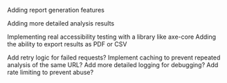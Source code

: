 
Adding report generation features


Adding more detailed analysis results


Implementing real accessibility testing with a library like axe-core
Adding the ability to export results as PDF or CSV

Add retry logic for failed requests?
Implement caching to prevent repeated analysis of the same URL?
Add more detailed logging for debugging?
Add rate limiting to prevent abuse?
